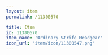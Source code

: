 ```yaml
---
layout: item
permalink: /11300570

title: Item
id: 11300570
item_name: 'Ordinary Strife Headgear'
icon_url: 'item/icon/11300547.png'
---
```

